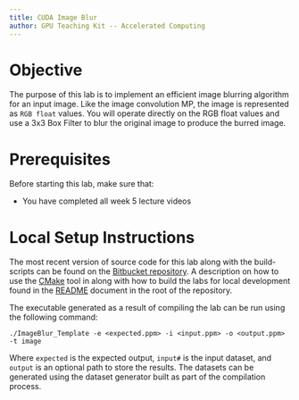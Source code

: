 ```yaml
---
title: CUDA Image Blur
author: GPU Teaching Kit -- Accelerated Computing
---
```


# Objective

The purpose of this lab is to implement an efficient image blurring algorithm for
an input image.
Like the image convolution MP, the image is represented as `RGB float` values.
You will operate directly on the RGB float values and use a 3x3 Box Filter to blur
the original image to produce the burred image.

# Prerequisites

Before starting this lab, make sure that:

* You have completed all week 5 lecture videos

# Local Setup Instructions

The most recent version of source code for this lab along with the build-scripts can be found on the [Bitbucket repository](LINKTOLAB). A description on how to use the [CMake](https://cmake.org/) tool in along with how to build the labs for local development found in the [README](LINKTOREADME) document in the root of the repository.

The executable generated as a result of compiling the lab can be run using the following command:



~~~
./ImageBlur_Template -e <expected.ppm> -i <input.ppm> -o <output.ppm> -t image
~~~


Where `expected` is the expected output, `input#` is the input dataset, and `output` is an optional path to store the results. The datasets can be generated using the dataset generator built as part of the compilation process.
